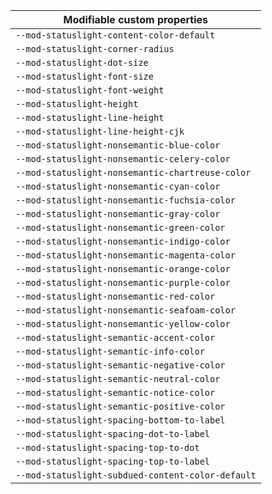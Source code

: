 | Modifiable custom properties                      |
| ------------------------------------------------- |
| `--mod-statuslight-content-color-default`         |
| `--mod-statuslight-corner-radius`                 |
| `--mod-statuslight-dot-size`                      |
| `--mod-statuslight-font-size`                     |
| `--mod-statuslight-font-weight`                   |
| `--mod-statuslight-height`                        |
| `--mod-statuslight-line-height`                   |
| `--mod-statuslight-line-height-cjk`               |
| `--mod-statuslight-nonsemantic-blue-color`        |
| `--mod-statuslight-nonsemantic-celery-color`      |
| `--mod-statuslight-nonsemantic-chartreuse-color`  |
| `--mod-statuslight-nonsemantic-cyan-color`        |
| `--mod-statuslight-nonsemantic-fuchsia-color`     |
| `--mod-statuslight-nonsemantic-gray-color`        |
| `--mod-statuslight-nonsemantic-green-color`       |
| `--mod-statuslight-nonsemantic-indigo-color`      |
| `--mod-statuslight-nonsemantic-magenta-color`     |
| `--mod-statuslight-nonsemantic-orange-color`      |
| `--mod-statuslight-nonsemantic-purple-color`      |
| `--mod-statuslight-nonsemantic-red-color`         |
| `--mod-statuslight-nonsemantic-seafoam-color`     |
| `--mod-statuslight-nonsemantic-yellow-color`      |
| `--mod-statuslight-semantic-accent-color`         |
| `--mod-statuslight-semantic-info-color`           |
| `--mod-statuslight-semantic-negative-color`       |
| `--mod-statuslight-semantic-neutral-color`        |
| `--mod-statuslight-semantic-notice-color`         |
| `--mod-statuslight-semantic-positive-color`       |
| `--mod-statuslight-spacing-bottom-to-label`       |
| `--mod-statuslight-spacing-dot-to-label`          |
| `--mod-statuslight-spacing-top-to-dot`            |
| `--mod-statuslight-spacing-top-to-label`          |
| `--mod-statuslight-subdued-content-color-default` |
